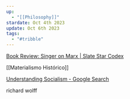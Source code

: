 ```yaml
---
up:
  - "[[Philosophy]]"
stardate: Oct 4th 2023
update: Oct 6th 2023
tags:
  - "#tribble"
---
```

[Book Review: Singer on Marx | Slate Star Codex](https://slatestarcodex.com/2014/09/13/book-review-singer-on-marx/)

[[Materialismo Histórico]]


[Understanding Socialism - Google Search](https://www.google.com/search?sca_esv=576160195&sxsrf=AM9HkKmanBBXAn5ge_EQ8wH3_3Afh4GqKg:1698168971075&q=Understanding+Socialism&stick=H4sIAAAAAAAAAONgFuLUz9U3SM-LNypR4tVP1zc0TCvKzTVNsojXkspOttJPys_P1k8sLcnIL7ICsYsV8vNyKhexiofmpaQWFZck5qVk5qUrBOcnZybmZBbn7mBlBAC-5XEnVQAAAA&sa=X&ved=2ahUKEwihjKiynI-CAxXPMlkFHfVoCTsQgOQBegQIMhAI&biw=776&bih=466&dpr=1.88)

richard wolff

